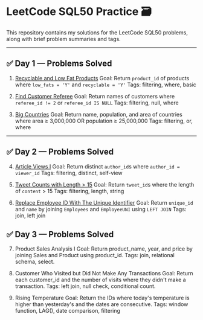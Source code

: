 # LeetCode SQL50 Practice 🗃️

This repository contains my solutions for the LeetCode SQL50 problems, along with brief problem summaries and tags.

---

## ✅ Day 1 — Problems Solved

1. [Recyclable and Low Fat Products](https://leetcode.com/problems/recyclable-and-low-fat-products/)
Goal: Return `product_id` of products where `low_fats = 'Y'` and `recyclable = 'Y'`
Tags: filtering, where, basic

2. [Find Customer Referee](https://leetcode.com/problems/find-customer-referee/)
Goal: Return names of customers where `referee_id != 2` or `referee_id IS NULL`
Tags: filtering, null, where

3. [Big Countries](https://leetcode.com/problems/big-countries/)
Goal: Return name, population, and area of countries where area ≥ 3,000,000 OR population ≥ 25,000,000
Tags: filtering, or, where

---

## ✅ Day 2 — Problems Solved

4. [Article Views I](https://leetcode.com/problems/article-views-i/)
Goal: Return distinct `author_id`s where `author_id = viewer_id`
Tags: filtering, distinct, self-view

5. [Tweet Counts with Length > 15](https://leetcode.com/problems/tweet-counts/)
Goal: Return `tweet_id`s where the length of `content` > 15
Tags: filtering, length, string

6. [Replace Employee ID With The Unique Identifier](https://leetcode.com/problems/replace-employee-id-with-the-unique-identifier/)
Goal: Return `unique_id` and `name` by joining `Employees` and `EmployeeUNI` using `LEFT JOIN`
Tags: join, left join

## ✅ Day 3 — Problems Solved
7. Product Sales Analysis I
Goal: Return product_name, year, and price by joining Sales and Product using product_id.
Tags: join, relational schema, select.

8. Customer Who Visited but Did Not Make Any Transactions
Goal: Return each customer_id and the number of visits where they didn't make a transaction.
Tags: left join, null check, conditional count.

9. Rising Temperature
Goal: Return the IDs where today's temperature is higher than yesterday's and the dates are consecutive.
Tags: window function, LAG(), date comparison, filtering